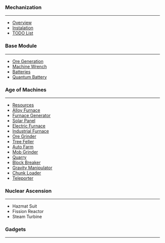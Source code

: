 ### Mechanization
***
* [Overview](https://github.com/ImCoolYeah105/Mechanization/wiki)
* [Instalation](https://github.com/ImCoolYeah105/Mechanization/wiki/Installion)
* [TODO List](https://github.com/ImCoolYeah105/Mechanization/wiki/Official-TODO-list)

### Base Module
***
* [Ore Generation](https://github.com/ImCoolYeah105/Mechanization/wiki/Ore-Generation)
* [Machine Wrench](https://github.com/ImCoolYeah105/Mechanization/wiki/Machine-Wrench)
* [Batteries](https://github.com/ImCoolYeah105/Mechanization/wiki/Batteries)
* [Quantum Battery](https://github.com/ImCoolYeah105/Mechanization/wiki/Quantum-Battery)

### Age of Machines
***
* [Resources](https://github.com/ImCoolYeah105/Mechanization/wiki/Resources)
* [Alloy Furnace](https://github.com/ImCoolYeah105/Mechanization/wiki/Alloy-Furnace)
* [Furnace Generator](https://github.com/ImCoolYeah105/Mechanization/wiki/Furnace-Generator)
* [Solar Panel](https://github.com/ImCoolYeah105/Mechanization/wiki/Solar-Panel)
* [Electric Furnace](https://github.com/ImCoolYeah105/Mechanization/wiki/Electric-Furnace)
* [Industrial Furnace](https://github.com/ImCoolYeah105/Mechanization/wiki/Industrial-Furnace)
* [Ore Grinder](https://github.com/ImCoolYeah105/Mechanization/wiki/Ore-Grinder)
* [Tree Feller](https://github.com/ImCoolYeah105/Mechanization/wiki/Tree-Feller)
* [Auto Farm](https://github.com/ImCoolYeah105/Mechanization/wiki/Automatic-Farm)
* [Mob Grinder](https://github.com/ImCoolYeah105/Mechanization/wiki/Mob-Grinder)
* [Quarry](https://github.com/ImCoolYeah105/Mechanization/wiki/Quarry)
* [Block Breaker](https://github.com/ImCoolYeah105/Mechanization/wiki/Block-Breaker)
* [Gravity Manipulator](https://github.com/ImCoolYeah105/Mechanization/wiki/Gravity-Manipulator)
* [Chunk Loader](https://github.com/ImCoolYeah105/Mechanization/wiki/Chunk-Loader)
* [Teleporter](https://github.com/ImCoolYeah105/Mechanization/wiki/Teleporter)

### Nuclear Ascension
***
* Hazmat Suit
* Fission Reactor
* Steam Turbine

### Gadgets
***